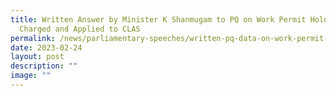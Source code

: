 ```yaml
---
title: Written Answer by Minister K Shanmugam to PQ on Work Permit Holders
  Charged and Applied to CLAS
permalink: /news/parliamentary-speeches/written-pq-data-on-work-permit-holders-charged-crimes-applied-to-clas/
date: 2023-02-24
layout: post
description: ""
image: ""
---
```

